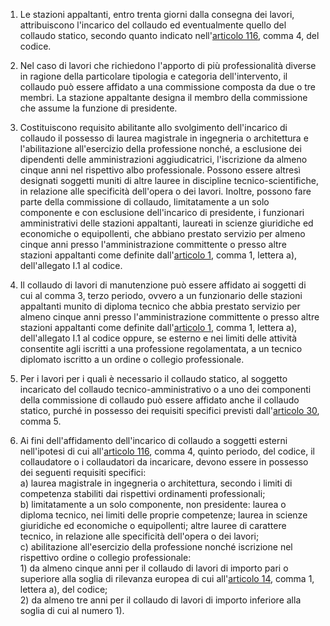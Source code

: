 1. Le stazioni appaltanti, entro trenta giorni dalla consegna dei lavori, attribuiscono l'incarico del collaudo ed eventualmente quello del collaudo statico, secondo quanto indicato nell'[articolo 116](/articolo-116/2), comma 4, del codice.

2. Nel caso di lavori che richiedono l'apporto di più professionalità diverse in ragione della particolare tipologia e categoria dell'intervento, il collaudo può essere affidato a una commissione composta da due o tre membri. La stazione appaltante designa il membro della commissione che assume la funzione di presidente.

3. Costituiscono requisito abilitante allo svolgimento dell'incarico di collaudo il possesso di laurea magistrale in ingegneria o architettura e l'abilitazione all'esercizio della professione nonché, a esclusione dei dipendenti delle amministrazioni aggiudicatrici, l'iscrizione da almeno cinque anni nel rispettivo albo professionale. Possono essere altresì designati soggetti muniti di altre lauree in discipline tecnico-scientifiche, in relazione alle specificità dell'opera o dei lavori. Inoltre, possono fare parte della commissione di collaudo, limitatamente a un solo componente e con esclusione dell'incarico di presidente, i funzionari amministrativi delle stazioni appaltanti, laureati in scienze giuridiche ed economiche o equipollenti, che abbiano prestato servizio per almeno cinque anni presso l'amministrazione committente o presso altre stazioni appaltanti come definite dall'[articolo 1](/allegato-1.1-articolo-1/2), comma 1, lettera a), dell'allegato I.1 al codice.

4. Il collaudo di lavori di manutenzione può essere affidato ai soggetti di cui al comma 3, terzo periodo, ovvero a un funzionario delle stazioni appaltanti munito di diploma tecnico che abbia prestato servizio per almeno cinque anni presso l'amministrazione committente o presso altre stazioni appaltanti come definite dall'[articolo 1](/allegato-1.1-articolo-1/2), comma 1, lettera a), dell'allegato I.1 al codice oppure, se esterno e nei limiti delle attività consentite agli iscritti a una professione regolamentata, a un tecnico diplomato iscritto a un ordine o collegio professionale.

5. Per i lavori per i quali è necessario il collaudo statico, al soggetto incaricato del collaudo tecnico-amministrativo o a uno dei componenti della commissione di collaudo può essere affidato anche il collaudo statico, purché in possesso dei requisiti specifici previsti dall'[articolo 30](/allegato-2.14-articolo-30/1), comma 5.

6. Ai fini dell'affidamento dell'incarico di collaudo a soggetti esterni nell'ipotesi di cui all'[articolo 116](/articolo-116/2), comma 4, quinto periodo, del codice, il collaudatore o i collaudatori da incaricare, devono essere in possesso dei seguenti requisiti specifici:<br>a) laurea magistrale in ingegneria o architettura, secondo i limiti di competenza stabiliti dai rispettivi ordinamenti professionali;<br>b) limitatamente a un solo componente, non presidente: laurea o diploma tecnico, nei limiti delle proprie competenze; laurea in scienze giuridiche ed economiche o equipollenti; altre lauree di carattere tecnico, in relazione alle specificità dell'opera o dei lavori;<br>c) abilitazione all'esercizio della professione nonché iscrizione nel rispettivo ordine o collegio professionale:<br>1) da almeno cinque anni per il collaudo di lavori di importo pari o superiore alla soglia di rilevanza europea di cui all'[articolo 14](/articolo-14/2), comma 1, lettera a), del codice;<br>2) da almeno tre anni per il collaudo di lavori di importo inferiore alla soglia di cui al numero 1).